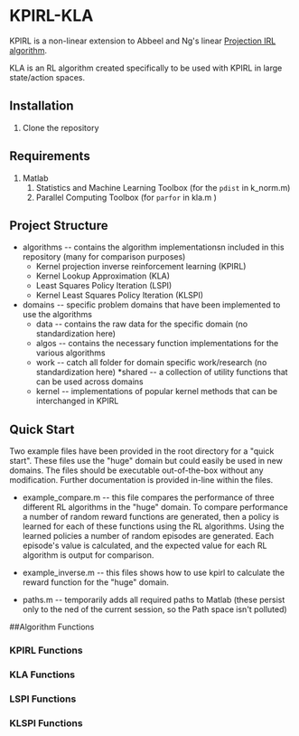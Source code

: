 # KPIRL-KLA
KPIRL is a non-linear extension to Abbeel and Ng's linear [Projection IRL algorithm](https://dl.acm.org/citation.cfm?id=1015430).

KLA is an RL algorithm created specifically to be used with KPIRL in large state/action spaces.

## Installation

1. Clone the repository

## Requirements

1. Matlab
	1. Statistics and Machine Learning Toolbox (for the `pdist` in k_norm.m)
	2. Parallel Computing Toolbox (for `parfor` in kla.m )
	
## Project Structure

* algorithms -- contains the algorithm implementationsn included in this repository (many for comparison purposes)
	* Kernel projection inverse reinforcement learning (KPIRL)
	* Kernel Lookup Approximation (KLA)
	* Least Squares Policy Iteration (LSPI)
	* Kernel Least Squares Policy Iteration (KLSPI)
* domains -- specific problem domains that have been implemented to use the algorithms
	* data -- contains the raw data for the specific domain (no standardization here)
	* algos -- contains the necessary function implementations for the various algorithms
	* work -- catch all folder for domain specific work/research (no standardization here)
*shared -- a collection of utility functions that can be used across domains
	* kernel -- implementations of popular kernel methods that can be interchanged in KPIRL
	
## Quick Start

Two example files have been provided in the root directory for a "quick start". These files use the "huge" domain but could easily be used in new domains. The files should be executable out-of-the-box without any modification. Further documentation is provided in-line within the files.

* example_compare.m -- this file compares the performance of three different RL algorithms in the "huge" domain. To compare performance a number of random reward functions are generated, then a policy is learned for each of these functions using the RL algorithms. Using the learned policies a number of random episodes are generated. Each episode's value is calculated, and the expected value for each RL algorithm is output for comparison.

* example_inverse.m -- this files shows how to use kpirl to calculate the reward function for the "huge" domain.

* paths.m -- temporarily adds all required paths to Matlab (these persist only to the ned of the current session, so the Path space isn't polluted)

##Algorithm Functions

### KPIRL Functions

### KLA Functions

### LSPI Functions

### KLSPI Functions


